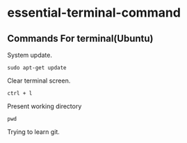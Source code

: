 # essential-terminal-command


## Commands For terminal(Ubuntu)
System update.
```
sudo apt-get update
```
Clear terminal screen.
```
ctrl + l
```
Present working directory
```
pwd
```

Trying to learn git.
